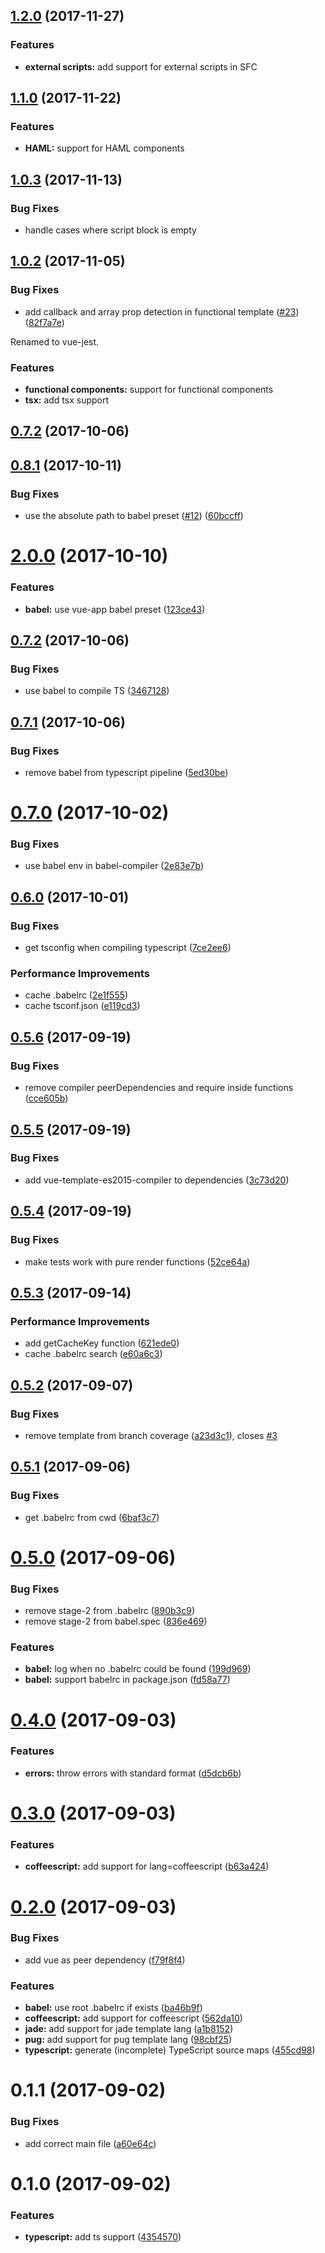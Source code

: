 <a name="1.2.0"></a>
## [1.2.0](https://github.com/eddyerburgh/vue-jest/compare/v1.1.0...v1.2.0) (2017-11-27)

### Features

* **external scripts:** add support for external scripts in SFC

<a name="1.1.0"></a>
## [1.1.0](https://github.com/eddyerburgh/vue-jest/compare/v1.0.3...v1.1.0) (2017-11-22)

### Features

* **HAML:** support for HAML components

<a name="1.0.3"></a>
## [1.0.3](https://github.com/eddyerburgh/vue-jest/compare/v1.0.2...v1.0.3) (2017-11-13)

### Bug Fixes

* handle cases where script block is empty

<a name="1.0.2"></a>
## [1.0.2](https://github.com/eddyerburgh/vue-jest/compare/v1.0.1...v1.0.2) (2017-11-05)

### Bug Fixes

* add callback and array prop detection in functional template ([#23](https://github.com/eddyerburgh/vue-jest/issues/23)) ([82f7a7e](https://github.com/eddyerburgh/vue-jest/commit/82f7a7e))

<a name="1.0.0"></a>

Renamed to vue-jest.

### Features

* **functional components:** support for functional components
* **tsx:** add tsx support

<a name="0.7.2"></a>
## [0.7.2](https://github.com/eddyerburgh/vue-jest/compare/v0.7.1...v0.7.2) (2017-10-06)

<a name="0.8.1"></a>
## [0.8.1](https://github.com/eddyerburgh/vue-jest/compare/v0.8.0...v0.8.1) (2017-10-11)


### Bug Fixes

* use the absolute path to babel preset ([#12](https://github.com/eddyerburgh/vue-jest/issues/12)) ([60bccff](https://github.com/eddyerburgh/vue-jest/commit/60bccff))

<a name="0.8.0"></a>
# [2.0.0](https://github.com/eddyerburgh/vue-jest/compare/v0.7.2...v0.8.0) (2017-10-10)

### Features

* **babel:** use vue-app babel preset ([123ce43](https://github.com/eddyerburgh/vue-jest/commit/123ce43))

<a name="0.7.2"></a>
## [0.7.2](https://github.com/eddyerburgh/vue-jest/compare/v0.7.1...v0.7.2) (2017-10-06)


### Bug Fixes

* use babel to compile TS ([3467128](https://github.com/eddyerburgh/vue-jest/commit/3467128))


<a name="0.7.1"></a>
## [0.7.1](https://github.com/eddyerburgh/vue-jest/compare/v0.7.0...v0.7.1) (2017-10-06)

### Bug Fixes

* remove babel from typescript pipeline ([5ed30be](https://github.com/eddyerburgh/vue-jest/commit/5ed30be))

<a name="0.7.0"></a>
# [0.7.0](https://github.com/eddyerburgh/vue-jest/compare/v0.6.0...v0.7.0) (2017-10-02)

### Bug Fixes

* use babel env in babel-compiler ([2e83e7b](https://github.com/eddyerburgh/vue-jest/commit/7ce2ee6))

<a name="0.6.0"></a>
## [0.6.0](https://github.com/eddyerburgh/vue-jest/compare/v0.5.5...v0.6.0) (2017-10-01)

### Bug Fixes

* get tsconfig when compiling typescript ([7ce2ee6](https://github.com/eddyerburgh/vue-jest/commit/7ce2ee6))

### Performance Improvements

* cache .babelrc ([2e1f555](https://github.com/eddyerburgh/vue-jest/commit/2e1f555))
* cache tsconf.json ([e119cd3](https://github.com/eddyerburgh/vue-jest/commit/e119cd3))

<a name="0.5.6"></a>
## [0.5.6](https://github.com/eddyerburgh/vue-jest/compare/v0.5.5...v0.5.6) (2017-09-19)


### Bug Fixes

* remove compiler peerDependencies and require inside functions ([cce605b](https://github.com/eddyerburgh/vue-jest/commit/cce605b))

<a name="0.5.5"></a>
## [0.5.5](https://github.com/eddyerburgh/vue-jest/compare/v0.5.4...v0.5.5) (2017-09-19)


### Bug Fixes

* add vue-template-es2015-compiler to dependencies ([3c73d20](https://github.com/eddyerburgh/vue-jest/commit/3c73d20))

<a name="0.5.4"></a>
## [0.5.4](https://github.com/eddyerburgh/vue-jest/compare/v0.5.3...v0.5.4) (2017-09-19)


### Bug Fixes

* make tests work with pure render functions ([52ce64a](https://github.com/eddyerburgh/vue-jest/commit/52ce64a))

<a name="0.5.3"></a>
## [0.5.3](https://github.com/eddyerburgh/vue-jest/compare/v0.5.2...v0.5.3) (2017-09-14)


### Performance Improvements

* add getCacheKey function ([621ede0](https://github.com/eddyerburgh/vue-jest/commit/621ede0))
* cache .babelrc search ([e60a6c3](https://github.com/eddyerburgh/vue-jest/commit/e60a6c3))


<a name="0.5.2"></a>
## [0.5.2](https://github.com/eddyerburgh/vue-jest/compare/v0.5.1...v0.5.2) (2017-09-07)


### Bug Fixes

* remove template from branch coverage ([a23d3c1](https://github.com/eddyerburgh/vue-jest/commit/a23d3c1)), closes [#3](https://github.com/eddyerburgh/vue-jest/issues/3)

<a name="0.5.1"></a>
## [0.5.1](https://github.com/eddyerburgh/vue-jest/compare/v0.5.0...v0.5.1) (2017-09-06)


### Bug Fixes

* get .babelrc from cwd ([6baf3c7](https://github.com/eddyerburgh/vue-jest/commit/6baf3c7))

<a name="0.5.0"></a>
# [0.5.0](https://github.com/eddyerburgh/vue-jest/compare/v0.4.0...v0.5.0) (2017-09-06)


### Bug Fixes

* remove stage-2 from .babelrc ([890b3c9](https://github.com/eddyerburgh/vue-jest/commit/890b3c9))
* remove stage-2 from babel.spec ([836e469](https://github.com/eddyerburgh/vue-jest/commit/836e469))


### Features

* **babel:** log when no .babelrc could be found ([199d969](https://github.com/eddyerburgh/vue-jest/commit/199d969))
* **babel:** support babelrc in package.json ([fd58a77](https://github.com/eddyerburgh/vue-jest/commit/fd58a77))

<a name="0.4.0"></a>
# [0.4.0](https://github.com/eddyerburgh/vue-jest/compare/v0.3.0...v0.4.0) (2017-09-03)


### Features

* **errors:** throw errors with standard format ([d5dcb6b](https://github.com/eddyerburgh/vue-jest/commit/d5dcb6b))

<a name="0.3.0"></a>
# [0.3.0](https://github.com/eddyerburgh/vue-jest/compare/v0.2.0...v0.3.0) (2017-09-03)


### Features

* **coffeescript:** add support for lang=coffeescript ([b63a424](https://github.com/eddyerburgh/vue-jest/commit/b63a424))

<a name="0.2.0"></a>
# [0.2.0](https://github.com/eddyerburgh/vue-jest/compare/v0.1.1...v0.2.0) (2017-09-03)


### Bug Fixes

* add vue as peer dependency ([f79f8f4](https://github.com/eddyerburgh/vue-jest/commit/f79f8f4))


### Features

* **babel:** use root .babelrc if exists ([ba46b9f](https://github.com/eddyerburgh/vue-jest/commit/ba46b9f))
* **coffeescript:** add support for coffeescript ([562da10](https://github.com/eddyerburgh/vue-jest/commit/562da10))
* **jade:** add support for jade template lang ([a1b8152](https://github.com/eddyerburgh/vue-jest/commit/a1b8152))
* **pug:** add support for pug template lang ([98cbf25](https://github.com/eddyerburgh/vue-jest/commit/98cbf25))
* **typescript:** generate (incomplete) TypeScript source maps ([455cd98](https://github.com/eddyerburgh/vue-jest/commit/455cd98))

<a name="0.1.1"></a>
# 0.1.1 (2017-09-02)

### Bug Fixes

* add correct main file ([a60e64c](https://github.com/eddyerburgh/vue-jest/commit/a60e64c))

<a name="0.1.0"></a>
# 0.1.0 (2017-09-02)

### Features

* **typescript:** add ts support ([4354570](https://github.com/eddyerburgh/vue-jest/commit/4354570))
